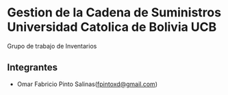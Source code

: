 # Gestion de la Cadena de Suministros Universidad Catolica de Bolivia UCB

Grupo de trabajo de Inventarios

## Integrantes
- Omar Fabricio Pinto Salinas(fpintoxd@gmail.com)


